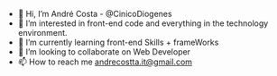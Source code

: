 - 👋 Hi, I’m André Costa - @CinicoDiogenes
- 👀 I’m interested in front-end code and everything in the technology environment.
- 🌱 I’m currently learning front-end Skills + frameWorks 
- 💞️ I’m looking to collaborate on Web Developer
- 📫 How to reach me andrecostta.it@gmail.com

<!---
CinicoDiogenes/CinicoDiogenes is a ✨ special ✨ repository because its `README.md` (this file) appears on your GitHub profile.
You can click the Preview link to take a look at your changes.
--->
